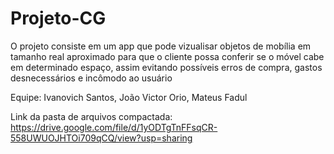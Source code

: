 # Projeto-CG
O projeto consiste em um app que pode vizualisar objetos de mobília em tamanho real aproximado para que o cliente possa conferir se o móvel cabe em determinado espaço, assim evitando possíveis erros de compra, gastos desnecessários e incômodo ao usuário

Equipe: Ivanovich Santos, João Victor Orio, Mateus Fadul

Link da pasta de arquivos compactada: https://drive.google.com/file/d/1yODTgTnFFsqCR-558UWUOJHTOi709qCQ/view?usp=sharing
